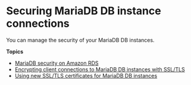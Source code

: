 # Securing MariaDB DB instance connections<a name="securing-mariadb-connections"></a>

You can manage the security of your MariaDB DB instances\.

**Topics**
+ [MariaDB security on Amazon RDS](MariaDB.Concepts.UsersAndPrivileges.md)
+ [Encrypting client connections to MariaDB DB instances with SSL/TLS](mariadb-ssl-connections.md)
+ [Using new SSL/TLS certificates for MariaDB DB instances](ssl-certificate-rotation-mariadb.md)